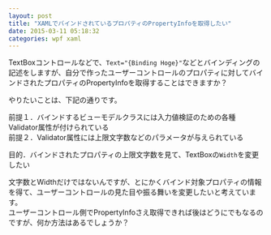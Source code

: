 ```yaml
---
layout: post
title: "XAMLでバインドされているプロパティのPropertyInfoを取得したい"
date: 2015-03-11 05:18:32
categories: wpf xaml
---
```

<p>TextBoxコントロールなどで、<code>Text="{Binding Hoge}"</code>などとバインディングの記述をしますが、自分で作ったユーザーコントロールのプロパティに対してバインドされたプロパティのPropertyInfoを取得することはできますか？</p>

<p>やりたいことは、下記の通りです。</p>

<p>前提１．バインドするビューモデルクラスには入力値検証のための各種Validator属性が付けられている<br>
前提２．Validator属性には上限文字数などのパラメータが与えられている</p>

<p>目的．バインドされたプロパティの上限文字数を見て、TextBoxの<code>Width</code>を変更したい</p>

<p>文字数とWidthだけではないんですが、とにかくバインド対象プロパティの情報を得て、ユーザーコントロールの見た目や振る舞いを変更したいと考えています。<br>
ユーザーコントロール側でPropertyInfoさえ取得できれば後はどうにでもなるのですが、何か方法はあるでしょうか？</p>
